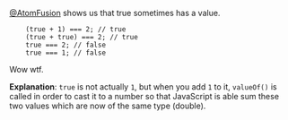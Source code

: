 [@AtomFusion](http://twitter.com/AtomFusion) shows us that true sometimes has a value.

```
    (true + 1) === 2; // true
    (true + true) === 2; // true
    true === 2; // false
    true === 1; // false
```

Wow wtf.

**Explanation**: `true` is not actually `1`, but when you add `1` to it, `valueOf()` is called in order to cast it to a number so that JavaScript is able sum these two values which are now of the same type (double).

